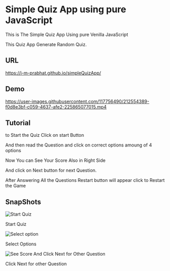 # Simple Quiz App using pure JavaScript

This is The Simple Quiz App Using pure Venilla  JavaScript

This Quiz App Generate Random Quiz.


## URL

<https://i-m-prabhat.github.io/simpleQuizApp/>

## Demo

<https://user-images.githubusercontent.com/117756490/212554389-f0d8e3bf-c059-4637-afe2-225865077015.mp4>

## Tutorial

to Start the Quiz Click on start Button

And then read the Question and click on correct options amoung of 4 options

Now You can See Your Score Also in Right Side

And click on Next button for next Question.

After Answering All the Questions Restart button will appear click to Restart the Game

## SnapShots

![Start Quiz](https://user-images.githubusercontent.com/117756490/212554833-4527af50-9098-4698-893a-f5659f2975c4.png)

Start Quiz

![Select option](https://user-images.githubusercontent.com/117756490/212554893-8b033afc-0c1b-4f51-a856-4eff3c662300.png)

Select Options

![See Score And Click Next for Other Question](https://user-images.githubusercontent.com/117756490/212554921-356521c4-35cc-47c8-8cf1-1f733154b8fb.png)

Click Next for other Question
